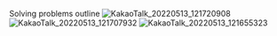 Solving problems outline
![KakaoTalk_20220513_121720908](https://user-images.githubusercontent.com/88235355/168204627-59d8926e-37ce-42f1-bb51-b92d3560c1d6.jpg)
![KakaoTalk_20220513_121707932](https://user-images.githubusercontent.com/88235355/168204634-076240cd-f761-4115-8360-4a0058600ed6.jpg)
![KakaoTalk_20220513_121655323](https://user-images.githubusercontent.com/88235355/168204636-c6f9f88c-8cce-4f46-b8bc-a44c9abdf74f.jpg)
